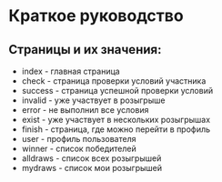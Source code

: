 # Краткое руководство
## Страницы и их значения:
- index - главная страница
- check - страница проверки условий участника
- success - страница успешной проверки условий
- invalid - уже участвует в розыгрыше
- error - не выполнил все условия
- exist - уже участвует в нескольких розыгрышах
- finish - страница, где можно перейти в профиль
- user - профиль пользователя
- winner - список победителей
- alldraws - список всех розыгрышей
- mydraws - список мои розыгрышей